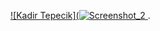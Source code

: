
[![Kadir Tepecik](![Screenshot_2](https://user-images.githubusercontent.com/101714396/173325182-7765ce7b-6739-472e-9900-b653667fab67.jpg)
](http://kadirtepecik.epizy.com/index.html).
